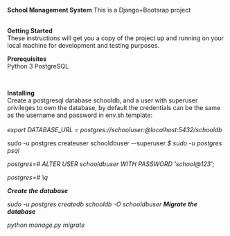 **School Management System**
This is a Django+Bootsrap project
<br>
<br>

**Getting Started**
<br>
These instructions will get you a copy of the project up and running on your local machine for development and testing purposes.
<br>

**Prerequisites**
<br>
Python 3
PostgreSQL

<br>

**Installing**
<br>
Create a postgresql database schooldb, and a user with superuser privileges to own the database, by default the credentials can be the same as the username and password in env.sh.template: 
<br>
<br>
*export DATABASE_URL = postgres://schooluser:<password>@localhost:5432/schooldb*

sudo -u postgres createuser schooldbuser --superuser
*$ sudo -u postgres psql*

*postgres=# ALTER USER schooldbuser WITH PASSWORD 'school@123';*

*postgres=# \q*

***Create the database***

*sudo -u postgres createdb schooldb -O schooldbuser*
***Migrate the database***

*python manage.py migrate*
